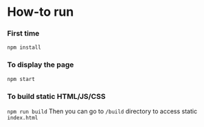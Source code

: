 # How-to run
### First time
```npm install```
### To display the page
```npm start```
### To build static HTML/JS/CSS
```npm run build```
Then you can go to ```/build``` directory to access static ```index.html```
